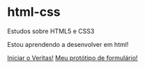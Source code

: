 # html-css
 Estudos sobre HTML5 e CSS3

 Estou aprendendo a desenvolver em html!

<a href="https://lucas-lion.github.io/html-css/Atividades/11%20Veritas/index">Iniciar o Veritas!</a>
<a href="https://lucas-lion.github.io/Html-css/Atividades/14%20formulario/index.html">Meu protótipo de formulário!</a>